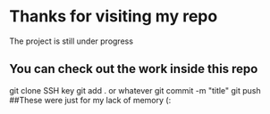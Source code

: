 # Thanks for visiting my repo
The project is still under progress
## You can check out the work inside this repo
git clone SSH key
git add . or whatever 
git commit -m "title"
git push
##These were just for my lack of memory (:
